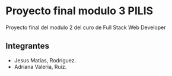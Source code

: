 # Proyecto final modulo 3 PILIS
Proyecto final del modulo 2 del curo de Full Stack Web Developer
## Integrantes
- Jesus Matias, Rodriguez.
- Adriana Valeria, Ruiz.